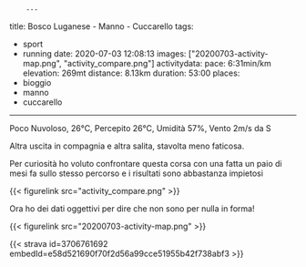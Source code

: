         ---
title: Bosco Luganese - Manno - Cuccarello
tags:
- sport
- running
date: 2020-07-03 12:08:13
images: ["20200703-activity-map.png", "activity_compare.png"]
activitydata:
    pace: 6:31min/km
    elevation: 269mt
    distance: 8.13km
    duration: 53:00
places:
- bioggio
- manno
- cuccarello
---
Poco Nuvoloso, 26°C, Percepito 26°C, Umidità 57%, Vento 2m/s da S

Altra uscita in compagnia e altra salita, stavolta meno faticosa.

Per curiosità ho voluto confrontare questa corsa con una fatta un paio di mesi fa sullo stesso percorso e i risultati sono abbastanza impietosi

{{< figurelink src="activity_compare.png" >}}

Ora ho dei dati oggettivi per dire che non sono per nulla in forma!

{{< figurelink src="20200703-activity-map.png" >}}

{{< strava id=3706761692 embedId=e58d521690f70f2d56a99cce51955b42f738abf3 >}}
